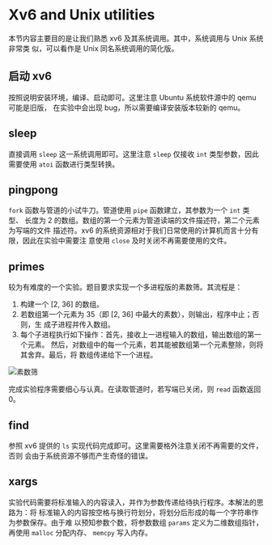 # Xv6 and Unix utilities

本节内容主要目的是让我们熟悉 xv6 及其系统调用。其中，系统调用与 Unix 系统非常类
似，可以看作是 Unix 同名系统调用的简化版。

## 启动 xv6

按照说明安装环境，编译、启动即可。这里注意 Ubuntu 系统软件源中的 qemu 可能是旧版，
在实验中会出现 bug，所以需要编译安装版本较新的 qemu。

## sleep 

直接调用 `sleep` 这一系统调用即可。这里注意 `sleep` 仅接收 `int` 类型参数，因此
需要使用 `atoi` 函数进行类型转换。

## pingpong

`fork` 函数与管道的小试牛刀。管道使用 `pipe` 函数建立，其参数为一个 `int` 类型、
长度为 2 的数组。数组的第一个元素为管道读端的文件描述符，第二个元素为写端的文件
描述符。xv6 的系统资源相对于我们日常使用的计算机而言十分有限，因此在实验中需要注
意使用 `close` 及时关闭不再需要使用的文件。

## primes

较为有难度的一个实验。题目要求实现一个多进程版的素数筛。其流程是：

1. 构建一个 [2, 36] 的数组。
2. 若数组第一个元素为 35（即 [2, 36] 中最大的素数），则输出，程序中止；否则，生
   成子进程并传入数组。
3. 每个子进程执行如下操作：首先，接收上一进程输入的数组，输出数组的第一个元素。
   然后，对数组中的每一个元素，若其能被数组第一个元素整除，则将其舍弃。最后，将
   数组传递给下一个进程。

![素数筛](https://swtch.com/~rsc/thread/sieve.gif)

完成实验程序需要细心与认真。在读取管道时，若写端已关闭，则 `read` 函数返回 0。

## find

参照 xv6 提供的 `ls` 实现代码完成即可。这里需要格外注意关闭不再需要的文件，否则
会由于系统资源不够而产生奇怪的错误。

## xargs

实验代码需要将标准输入的内容读入，并作为参数传递给待执行程序。本解法的思路为：将
标准输入的内容按空格与换行符划分，将划分后形成的每一个字符串作为参数保存。由于难
以预知参数个数，将参数数组 `params` 定义为二维数组指针，再使用 `malloc` 分配内存、
`memcpy` 写入内存。
